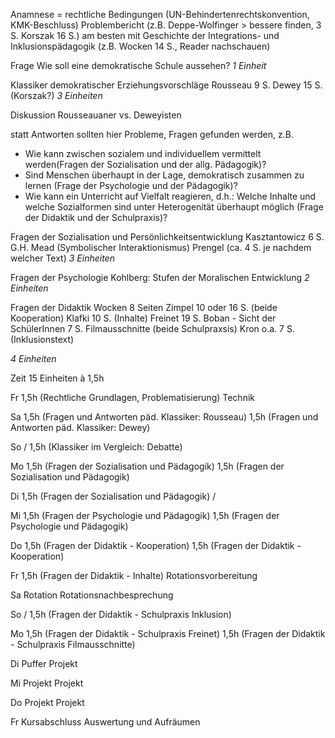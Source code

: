 
Anamnese = rechtliche Bedingungen (UN-Behindertenrechtskonvention, KMK-Beschluss)
Problembericht (z.B. Deppe-Wolfinger > bessere finden, 3 S. Korszak 16 S.) am besten mit Geschichte der Integrations- und Inklusionspädagogik (z.B. Wocken 14 S., Reader nachschauen)

Frage Wie soll eine demokratische Schule aussehen?
*1 Einheit*

Klassiker demokratischer Erziehungsvorschläge
Rousseau 9 S.
Dewey 15 S.
(Korszak?)
*3 Einheiten*

Diskussion Rousseauaner vs. Deweyisten

statt Antworten sollten hier Probleme, Fragen gefunden werden, z.B. 
- Wie kann zwischen sozialem und individuellem vermittelt werden(Fragen der Sozialisation und der allg. Pädagogik)?
- Sind Menschen überhaupt in der Lage, demokratisch zusammen zu lernen (Frage der Psychologie und der Pädagogik)?
- Wie kann ein Unterricht auf Vielfalt reagieren, d.h.:  Welche Inhalte und welche Sozialformen sind unter Heterogenität überhaupt möglich (Frage der Didaktik und der Schulpraxis)?

Fragen der Sozialisation und Persönlichkeitsentwicklung 
Kasztantowicz 6 S.
G.H. Mead (Symbolischer Interaktionismus)
Prengel (ca. 4 S. je nachdem welcher Text)
*3 Einheiten*

Fragen der Psychologie
Kohlberg: Stufen der Moralischen Entwicklung
*2 Einheiten*

Fragen der Didaktik
Wocken 8 Seiten
Zimpel 10 oder 16 S. (beide Kooperation)
Klafki 10 S. (Inhalte)
Freinet 19 S.
Boban - Sicht der SchülerInnen 7 S.
Filmausschnitte (beide Schulpraxsis)
Kron o.a. 7 S. (Inklusionstext)

*4 Einheiten*

Zeit
15 Einheiten à 1,5h

Fr 
1,5h (Rechtliche Grundlagen, Problematisierung)
Technik

Sa
1,5h (Fragen und Antworten päd. Klassiker: Rousseau)
1,5h (Fragen und Antworten päd. Klassiker: Dewey)

So
/
1,5h (Klassiker im Vergleich: Debatte)

Mo
1,5h (Fragen der Sozialisation und Pädagogik)
1,5h (Fragen der Sozialisation und Pädagogik)

Di
1,5h (Fragen der Sozialisation und Pädagogik)
/

Mi
1,5h (Fragen der Psychologie und Pädagogik)
1,5h (Fragen der Psychologie und Pädagogik)

Do
1,5h (Fragen der Didaktik - Kooperation)
1,5h (Fragen der Didaktik - Kooperation)

Fr
1,5h (Fragen der Didaktik - Inhalte)
Rotationsvorbereitung

Sa
Rotation 
Rotationsnachbesprechung

So
/
1,5h (Fragen der Didaktik - Schulpraxis Inklusion)

Mo
1,5h (Fragen der Didaktik - Schulpraxis Freinet)
1,5h (Fragen der Didaktik - Schulpraxis Filmausschnitte)

Di
Puffer
Projekt

Mi
Projekt
Projekt

Do 
Projekt
Projekt

Fr
Kursabschluss
Auswertung und Aufräumen